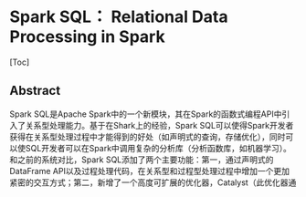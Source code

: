 
# Spark SQL： Relational Data Processing in Spark
[Toc]
## Abstract
Spark SQL是Apache Spark中的一个新模块，其在Spark的函数式编程API中引入了关系型处理能力。基于在Shark上的经验，Spark SQL可以使得Spark开发者获得在关系型处理过程中才能得到的好处（如声明式的查询，存储优化），同时可以使SQL开发者可以在Spark中调用复杂的分析库（分析函数库，如机器学习）。和之前的系统对比，Spark SQL添加了两个主要功能：第一，通过声明式的DataFrame API以及过程处理代码，在关系型和过程型处理过程中增加一个更加紧密的交互方式；第二，新增了一个高度可扩展的优化器，Catalyst（此优化器通
